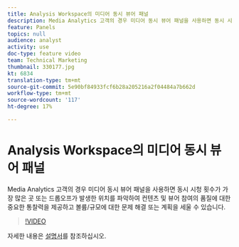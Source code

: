 ```yaml
---
title: Analysis Workspace의 미디어 동시 뷰어 패널
description: Media Analytics 고객의 경우 미디어 동시 뷰어 패널을 사용하면 동시 시청 횟수가 가장 많은 곳 또는 드롭오프가 발생한 위치를 파악하여 컨텐츠 및 뷰어 참여의 품질에 대한 중요한 통찰력을 제공하고 볼륨/규모에 대한 문제 해결 또는 계획을 세울 수 있습니다.
feature: Panels
topics: null
audience: analyst
activity: use
doc-type: feature video
team: Technical Marketing
thumbnail: 330177.jpg
kt: 6834
translation-type: tm+mt
source-git-commit: 5e90bf84933fcf6b28a205216a2f04484a7b662d
workflow-type: tm+mt
source-wordcount: '117'
ht-degree: 17%

---
```



# Analysis Workspace의 미디어 동시 뷰어 패널

Media Analytics 고객의 경우 미디어 동시 뷰어 패널을 사용하면 동시 시청 횟수가 가장 많은 곳 또는 드롭오프가 발생한 위치를 파악하여 컨텐츠 및 뷰어 참여의 품질에 대한 중요한 통찰력을 제공하고 볼륨/규모에 대한 문제 해결 또는 계획을 세울 수 있습니다.

>[!VIDEO](https://video.tv.adobe.com/v/330177/?quality=12&learn=on)

자세한 내용은 [설명서](https://experienceleague.adobe.com/docs/analytics/analyze/analysis-workspace/panels/media-concurrent-viewers.html?lang=en#analysis-workspace)를 참조하십시오.
